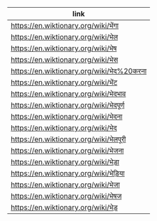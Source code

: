 |link|
|----|
|https://en.wiktionary.org/wiki/भेंगा|
|https://en.wiktionary.org/wiki/भेल|
|https://en.wiktionary.org/wiki/भेष|
|https://en.wiktionary.org/wiki/भेस|
|https://en.wiktionary.org/wiki/भेद%20करना|
|https://en.wiktionary.org/wiki/भेंट|
|https://en.wiktionary.org/wiki/भेदभाव|
|https://en.wiktionary.org/wiki/भेदपूर्ण|
|https://en.wiktionary.org/wiki/भेदना|
|https://en.wiktionary.org/wiki/भेद|
|https://en.wiktionary.org/wiki/भेलपूरी|
|https://en.wiktionary.org/wiki/भेजना|
|https://en.wiktionary.org/wiki/भेड़ा|
|https://en.wiktionary.org/wiki/भेड़िया|
|https://en.wiktionary.org/wiki/भेजा|
|https://en.wiktionary.org/wiki/भेषज|
|https://en.wiktionary.org/wiki/भेड़|
